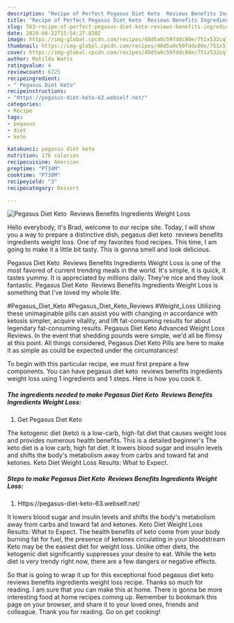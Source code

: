 ```yaml
---
description: "Recipe of Perfect Pegasus Diet Keto  Reviews Benefits Ingredients Weight Loss"
title: "Recipe of Perfect Pegasus Diet Keto  Reviews Benefits Ingredients Weight Loss"
slug: 563-recipe-of-perfect-pegasus-diet-keto-reviews-benefits-ingredients-weight-loss
date: 2020-08-22T15:54:27.838Z
image: https://img-global.cpcdn.com/recipes/48d5a0c59fddc80e/751x532cq70/pegasus-diet-keto-reviews-benefits-ingredients-weight-loss-recipe-main-photo.jpg
thumbnail: https://img-global.cpcdn.com/recipes/48d5a0c59fddc80e/751x532cq70/pegasus-diet-keto-reviews-benefits-ingredients-weight-loss-recipe-main-photo.jpg
cover: https://img-global.cpcdn.com/recipes/48d5a0c59fddc80e/751x532cq70/pegasus-diet-keto-reviews-benefits-ingredients-weight-loss-recipe-main-photo.jpg
author: Matilda Watts
ratingvalue: 4
reviewcount: 6725
recipeingredient:
- " Pegasus Diet Keto"
recipeinstructions:
- "Https://pegasus-diet-keto-63.webself.net/"
categories:
- Recipe
tags:
- pegasus
- diet
- keto

katakunci: pegasus diet keto 
nutrition: 176 calories
recipecuisine: American
preptime: "PT34M"
cooktime: "PT30M"
recipeyield: "3"
recipecategory: Dessert

---
```



![Pegasus Diet Keto  Reviews Benefits Ingredients Weight Loss](https://img-global.cpcdn.com/recipes/48d5a0c59fddc80e/751x532cq70/pegasus-diet-keto-reviews-benefits-ingredients-weight-loss-recipe-main-photo.jpg)

Hello everybody, it's Brad, welcome to our recipe site. Today, I will show you a way to prepare a distinctive dish, pegasus diet keto  reviews benefits ingredients weight loss. One of my favorites food recipes. This time, I am going to make it a little bit tasty. This is gonna smell and look delicious.

Pegasus Diet Keto  Reviews Benefits Ingredients Weight Loss is one of the most favored of current trending meals in the world. It's simple, it is quick, it tastes yummy. It is appreciated by millions daily. They're nice and they look fantastic. Pegasus Diet Keto  Reviews Benefits Ingredients Weight Loss is something that I've loved my whole life.

#Pegasus_Diet_Keto #Pegasus_Diet_Keto_Reviews #Weight_Loss Utilizing these unimaginable pills can assist you with changing in accordance with ketosis simpler, acquire vitality, and lift fat-consuming results for about legendary fat-consuming results. Pegasus Diet Keto Advanced Weight Loss Reviews. In the event that shedding pounds were simple, we&#39;d all be flimsy at this point. All things considered, Pegasus Diet Keto Pills are here to make it as simple as could be expected under the circumstances!


To begin with this particular recipe, we must first prepare a few components. You can have pegasus diet keto  reviews benefits ingredients weight loss using 1 ingredients and 1 steps. Here is how you cook it.

<!--inarticleads1-->

##### The ingredients needed to make Pegasus Diet Keto  Reviews Benefits Ingredients Weight Loss:

1. Get  Pegasus Diet Keto


The ketogenic diet (keto) is a low-carb, high-fat diet that causes weight loss and provides numerous health benefits. This is a detailed beginner&#39;s The keto diet is a low carb, high fat diet. It lowers blood sugar and insulin levels and shifts the body&#39;s metabolism away from carbs and toward fat and ketones. Keto Diet Weight Loss Results: What to Expect. 

<!--inarticleads2-->

##### Steps to make Pegasus Diet Keto  Reviews Benefits Ingredients Weight Loss:

1. Https://pegasus-diet-keto-63.webself.net/


It lowers blood sugar and insulin levels and shifts the body&#39;s metabolism away from carbs and toward fat and ketones. Keto Diet Weight Loss Results: What to Expect. The health benefits of keto come from your body burning fat for fuel, the presence of ketones circulating in your bloodstream Keto may be the easiest diet for weight loss. Unlike other diets, the ketogenic diet significantly suppresses your desire to eat. While the keto diet is very trendy right now, there are a few dangers or negative effects. 

So that is going to wrap it up for this exceptional food pegasus diet keto  reviews benefits ingredients weight loss recipe. Thanks so much for reading. I am sure that you can make this at home. There is gonna be more interesting food at home recipes coming up. Remember to bookmark this page on your browser, and share it to your loved ones, friends and colleague. Thank you for reading. Go on get cooking!
